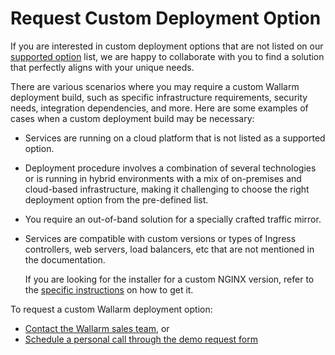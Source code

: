 # Request Custom Deployment Option

If you are interested in custom deployment options that are not listed on our [supported option](../supported-deployment-options.md) list, we are happy to collaborate with you to find a solution that perfectly aligns with your unique needs.

There are various scenarios where you may require a custom Wallarm deployment build, such as specific infrastructure requirements, security needs, integration dependencies, and more. Here are some examples of cases when a custom deployment build may be necessary:

* Services are running on a cloud platform that is not listed as a supported option.
* Deployment procedure involves a combination of several technologies or is running in hybrid environments with a mix of on-premises and cloud-based infrastructure, making it challenging to choose the right deployment option from the pre-defined list.
* You require an out-of-band solution for a specially crafted traffic mirror.
* Services are compatible with custom versions or types of Ingress controllers, web servers, load balancers, etc that are not mentioned in the documentation.

    If you are looking for the installer for a custom NGINX version, refer to the [specific instructions](custom-nginx-version.md) on how to get it.

To request a custom Wallarm deployment option:

* [Contact the Wallarm sales team](mailto:sales@wallarm.com?subject=Request%20for%20custom%20Wallarm%20deployment&body=Hello%20Wallarm%20Sales%20Team%2C%0AI%27m%20writing%20to%20explore%20a%20Wallarm%20deployment%20option%20for%20my%20product%20security.%20I%20couldn%27t%20find%20what%20I%20need%20among%20the%20listed%20options%20in%20your%20documentation%2C%20and%20I%20would%20appreciate%20your%20help%20to%20explore%20the%20possibilities.%0AI%20would%20be%20happy%20to%20schedule%20a%20call%20with%20you%20to%20discuss%20my%20requirements%20in%20detail.%0AThank%20you%20for%20your%20time%20and%20assistance.), or
* [Schedule a personal call through the demo request form](https://www.wallarm.com/request-demo)